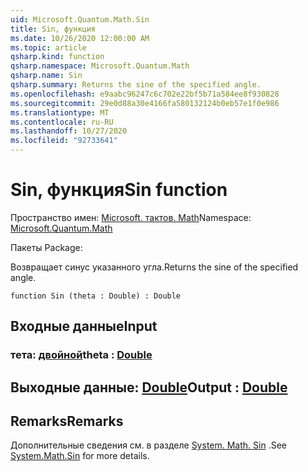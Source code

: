 ```yaml
---
uid: Microsoft.Quantum.Math.Sin
title: Sin, функция
ms.date: 10/26/2020 12:00:00 AM
ms.topic: article
qsharp.kind: function
qsharp.namespace: Microsoft.Quantum.Math
qsharp.name: Sin
qsharp.summary: Returns the sine of the specified angle.
ms.openlocfilehash: e9aabc96247c6c702e22bf5b71a584ee8f930828
ms.sourcegitcommit: 29e0d88a30e4166fa580132124b0eb57e1f0e986
ms.translationtype: MT
ms.contentlocale: ru-RU
ms.lasthandoff: 10/27/2020
ms.locfileid: "92733641"
---
```

# <a name="sin-function"></a><span data-ttu-id="1e2e3-102">Sin, функция</span><span class="sxs-lookup"><span data-stu-id="1e2e3-102">Sin function</span></span>

<span data-ttu-id="1e2e3-103">Пространство имен: [Microsoft. тактов. Math](xref:Microsoft.Quantum.Math)</span><span class="sxs-lookup"><span data-stu-id="1e2e3-103">Namespace: [Microsoft.Quantum.Math](xref:Microsoft.Quantum.Math)</span></span>

<span data-ttu-id="1e2e3-104">Пакеты [](https://nuget.org/packages/)</span><span class="sxs-lookup"><span data-stu-id="1e2e3-104">Package: [](https://nuget.org/packages/)</span></span>


<span data-ttu-id="1e2e3-105">Возвращает синус указанного угла.</span><span class="sxs-lookup"><span data-stu-id="1e2e3-105">Returns the sine of the specified angle.</span></span>

```qsharp
function Sin (theta : Double) : Double
```


## <a name="input"></a><span data-ttu-id="1e2e3-106">Входные данные</span><span class="sxs-lookup"><span data-stu-id="1e2e3-106">Input</span></span>

### <a name="theta--double"></a><span data-ttu-id="1e2e3-107">тета: [двойной](xref:microsoft.quantum.lang-ref.double)</span><span class="sxs-lookup"><span data-stu-id="1e2e3-107">theta : [Double](xref:microsoft.quantum.lang-ref.double)</span></span>





## <a name="output--double"></a><span data-ttu-id="1e2e3-108">Выходные данные: [Double](xref:microsoft.quantum.lang-ref.double)</span><span class="sxs-lookup"><span data-stu-id="1e2e3-108">Output : [Double](xref:microsoft.quantum.lang-ref.double)</span></span>



## <a name="remarks"></a><span data-ttu-id="1e2e3-109">Remarks</span><span class="sxs-lookup"><span data-stu-id="1e2e3-109">Remarks</span></span>

<span data-ttu-id="1e2e3-110">Дополнительные сведения см. в разделе [System. Math. Sin](https://docs.microsoft.com/dotnet/api/system.math.sin) .</span><span class="sxs-lookup"><span data-stu-id="1e2e3-110">See [System.Math.Sin](https://docs.microsoft.com/dotnet/api/system.math.sin) for more details.</span></span>
